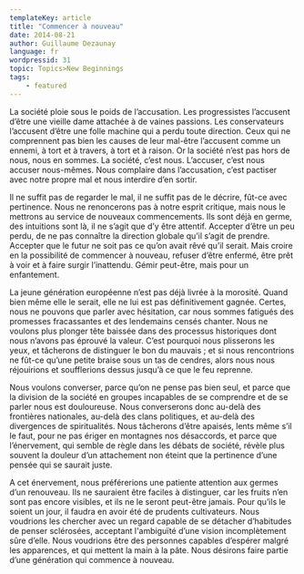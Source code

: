 ```yaml
---
templateKey: article
title: "Commencer à nouveau"
date: 2014-08-21
author: Guillaume Dezaunay
language: fr
wordpressid: 31
topic: Topics>New Beginnings
tags:
    - featured
---
```


<p>La société ploie sous le poids de l’accusation. Les progressistes l’accusent d’être une vieille dame attachée à de vaines passions. Les conservateurs l’accusent d’être une folle machine qui a perdu toute direction. Ceux qui ne comprennent pas bien les causes de leur mal-être l’accusent comme un ennemi, à tort et à travers, à tort et à raison. Or la société n’est pas hors de nous, nous en sommes. La société, c’est nous. L’accuser, c’est nous accuser nous-mêmes. Nous complaire dans l’accusation, c’est pactiser avec notre propre mal et nous interdire d’en sortir.</p>
<p>Il ne suffit pas de regarder le mal, il ne suffit pas de le décrire, fût-ce avec pertinence. Nous ne renoncerons pas à notre esprit critique, mais nous le mettrons au service de nouveaux commencements. Ils sont déjà en germe, des intuitions sont là, il ne s’agit que d’y être attentif. Accepter d’être un peu perdu, de ne pas connaître la direction globale qu’il s’agit de prendre. Accepter que le futur ne soit pas ce qu’on avait rêvé qu’il serait. Mais croire en la possibilité de commencer à nouveau, refuser d’être enfermé, être prêt à voir et à faire surgir l’inattendu. Gémir peut-être, mais pour un enfantement.</p>
<p>La jeune génération européenne n’est pas déjà livrée à la morosité. Quand bien même elle le serait, elle ne lui est pas définitivement gagnée. Certes, nous ne pouvons que parler avec hésitation, car nous sommes fatigués des promesses fracassantes et des lendemains censés chanter. Nous ne voulons plus plonger tête baissée dans des processus historiques dont nous n’avons pas éprouvé la valeur. C’est pourquoi nous plisserons les yeux, et tâcherons de distinguer le bon du mauvais ; et si nous rencontrions ne fût-ce qu’une petite braise sous un tas de cendres, alors nous nous réjouirions et soufflerions dessus jusqu’à ce que le feu reprenne.</p>
<p>Nous voulons converser, parce qu’on ne pense pas bien seul, et parce que la division de la société en groupes incapables de se comprendre et de se parler nous est douloureuse. Nous converserons donc au-delà des frontières nationales, au-delà des clans politiques, et au-delà des divergences de spiritualités. Nous tâcherons d’être apaisés, lents même s’il le faut, pour ne pas ériger en montagnes nos désaccords, et parce que l’énervement, qui semble de règle dans les débats de société, révèle plus souvent la douleur d’un attachement non éteint que la pertinence d’une pensée qui se saurait juste.</p>
<p>A cet énervement, nous préférerions une patiente attention aux germes d’un renouveau. Ils ne sauraient être faciles à distinguer, car les fruits n’en sont pas encore visibles, et ils ne le seront peut-être jamais. Pour qu’ils le soient un jour, il faudra en avoir été de prudents cultivateurs. Nous voudrions les chercher avec un regard capable de se détacher d’habitudes de penser sclérosées, acceptant l'ambiguïté d’une vision incomplètement sûre d’elle. Nous voudrions être des personnes capables d’espérer malgré les apparences, et qui mettent la main à la pâte. Nous désirons faire partie d’une génération qui commence à nouveau.</p>
<p>&nbsp;</p>

